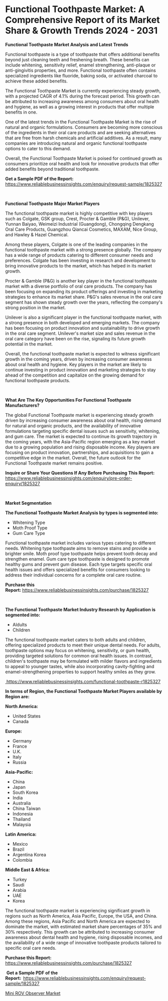 <p><h1>Functional Toothpaste Market: A Comprehensive Report of its Market Share & Growth Trends 2024 - 2031</h1></p><p><strong>Functional Toothpaste Market Analysis and Latest Trends</strong></p>
<p><p>Functional toothpaste is a type of toothpaste that offers additional benefits beyond just cleaning teeth and freshening breath. These benefits can include whitening, sensitivity relief, enamel strengthening, anti-plaque or anti-gingivitis properties, and more. Functional toothpaste often contains specialized ingredients like fluoride, baking soda, or activated charcoal to achieve these added benefits.</p><p>The Functional Toothpaste Market is currently experiencing steady growth, with a projected CAGR of 4.1% during the forecast period. This growth can be attributed to increasing awareness among consumers about oral health and hygiene, as well as a growing interest in products that offer multiple benefits in one.</p><p>One of the latest trends in the Functional Toothpaste Market is the rise of natural and organic formulations. Consumers are becoming more conscious of the ingredients in their oral care products and are seeking alternatives that are free from harsh chemicals and artificial additives. As a result, many companies are introducing natural and organic functional toothpaste options to cater to this demand.</p><p>Overall, the Functional Toothpaste Market is poised for continued growth as consumers prioritize oral health and look for innovative products that offer added benefits beyond traditional toothpaste.</p></p>
<p><strong>Get a Sample PDF of the Report:&nbsp;</strong> <a href="https://www.reliablebusinessinsights.com/enquiry/request-sample/1825327">https://www.reliablebusinessinsights.com/enquiry/request-sample/1825327</a></p>
<p>&nbsp;</p>
<p><strong>Functional Toothpaste Major Market Players</strong></p>
<p><p>The functional toothpaste market is highly competitive with key players such as Colgate, GSK group, Crest, Procter & Gamble (P&G), Unilever, Yunnan Baiyao, Weimeizi Industrial (Guangdong), Chongqing Dengkang Oral Care Products, Guangzhou Qiancai Cosmetics, MAXAM, Nice Group, and Hawley & Hazel Chemical.</p><p>Among these players, Colgate is one of the leading companies in the functional toothpaste market with a strong presence globally. The company has a wide range of products catering to different consumer needs and preferences. Colgate has been investing in research and development to bring innovative products to the market, which has helped in its market growth.</p><p>Procter & Gamble (P&G) is another key player in the functional toothpaste market with a diverse portfolio of oral care products. The company has been focusing on expanding its product offerings and investing in marketing strategies to enhance its market share. P&G's sales revenue in the oral care segment has shown steady growth over the years, reflecting the company's strong position in the market.</p><p>Unilever is also a significant player in the functional toothpaste market, with a strong presence in both developed and emerging markets. The company has been focusing on product innovation and sustainability to drive growth in the oral care segment. Unilever's market size and sales revenue in the oral care category have been on the rise, signaling its future growth potential in the market.</p><p>Overall, the functional toothpaste market is expected to witness significant growth in the coming years, driven by increasing consumer awareness about oral health and hygiene. Key players in the market are likely to continue investing in product innovation and marketing strategies to stay ahead of the competition and capitalize on the growing demand for functional toothpaste products.</p></p>
<p>&nbsp;</p>
<p><strong>What Are The Key Opportunities For Functional Toothpaste Manufacturers?</strong></p>
<p><p>The global Functional Toothpaste market is experiencing steady growth driven by increasing consumer awareness about oral health, rising demand for natural and organic products, and the availability of innovative formulations targeting specific dental issues such as sensitivity, whitening, and gum care. The market is expected to continue its growth trajectory in the coming years, with the Asia-Pacific region emerging as a key market due to a growing population and rising disposable income. Key players are focusing on product innovation, partnerships, and acquisitions to gain a competitive edge in the market. Overall, the future outlook for the Functional Toothpaste market remains positive.</p></p>
<p><strong>Inquire or Share Your Questions If Any Before Purchasing This Report:</strong> <a href="https://www.reliablebusinessinsights.com/enquiry/pre-order-enquiry/1825327">https://www.reliablebusinessinsights.com/enquiry/pre-order-enquiry/1825327</a></p>
<p>&nbsp;</p>
<p><strong>Market Segmentation</strong></p>
<p><strong>The Functional Toothpaste Market Analysis by types is segmented into:</strong></p>
<p><ul><li>Whitening Type</li><li>Moth Proof Type</li><li>Gum Care Type</li></ul></p>
<p><p>Functional toothpaste market includes various types catering to different needs. Whitening type toothpaste aims to remove stains and provide a brighter smile. Moth proof type toothpaste helps prevent tooth decay and strengthen enamel. Gum care type toothpaste is designed to promote healthy gums and prevent gum disease. Each type targets specific oral health issues and offers specialized benefits for consumers looking to address their individual concerns for a complete oral care routine.</p></p>
<p><strong>Purchase this Report:&nbsp;</strong><a href="https://www.reliablebusinessinsights.com/purchase/1825327">https://www.reliablebusinessinsights.com/purchase/1825327</a></p>
<p>&nbsp;</p>
<p><strong>The Functional Toothpaste Market Industry Research by Application is segmented into:</strong></p>
<p><ul><li>Aldults</li><li>Children</li></ul></p>
<p><p>The functional toothpaste market caters to both adults and children, offering specialized products to meet their unique dental needs. For adults, toothpaste options may focus on whitening, sensitivity, or gum health, providing targeted solutions for common oral health issues. In contrast, children's toothpaste may be formulated with milder flavors and ingredients to appeal to younger tastes, while also incorporating cavity-fighting and enamel-strengthening properties to support healthy smiles as they grow.</p></p>
<p><a href="https://www.reliablebusinessinsights.com/functional-toothpaste-r1825327">&nbsp;https://www.reliablebusinessinsights.com/functional-toothpaste-r1825327</a></p>
<p><strong>In terms of Region, the Functional Toothpaste Market Players available by Region are:</strong></p>
<p>
    <p> <strong> North America: </strong>
        <ul>
            <li>United States</li>
            <li>Canada</li>
        </ul>
        </p> 
    <p> <strong> Europe: </strong>
        <ul>
            <li>Germany</li>
            <li>France</li>
            <li>U.K.</li>
            <li>Italy</li>
            <li>Russia</li>
        </ul>
        </p> 
    <p> <strong> Asia-Pacific: </strong>
        <ul>
            <li>China</li>
            <li>Japan</li>
            <li>South Korea</li>
            <li>India</li>
            <li>Australia</li>
            <li>China Taiwan</li>
            <li>Indonesia</li>
            <li>Thailand</li>
            <li>Malaysia</li>
        </ul>
        </p> 
    <p> <strong> Latin America: </strong>
        <ul>
            <li>Mexico</li>
            <li>Brazil</li>
            <li>Argentina Korea</li>
            <li>Colombia</li>
        </ul>
        </p> 
    <p> <strong> Middle East & Africa: </strong>
        <ul>
            <li>Turkey</li>
            <li>Saudi</li>
            <li>Arabia</li>
            <li>UAE</li>
            <li>Korea</li>
        </ul>
    </p>
    </p>
<p><p>The functional toothpaste market is experiencing significant growth in regions such as North America, Asia Pacific, Europe, the USA, and China. Among these regions, Asia Pacific and North America are expected to dominate the market, with estimated market share percentages of 35% and 30% respectively. This growth can be attributed to increasing consumer awareness about dental health and hygiene, rising disposable incomes, and the availability of a wide range of innovative toothpaste products tailored to specific oral care needs.</p></p>
<p><strong>Purchase this Report: </strong><a href="https://www.reliablebusinessinsights.com/purchase/1825327">https://www.reliablebusinessinsights.com/purchase/1825327</a></p>
<p>&nbsp;<strong>Get a Sample PDF of the Report:&nbsp;&nbsp;</strong><a href="https://www.reliablebusinessinsights.com/enquiry/request-sample/1825327">https://www.reliablebusinessinsights.com/enquiry/request-sample/1825327</a></p>
<p><strong></strong></p>
<p><p><a href="https://view.publitas.com/reportprime-1/insights-into-mini-rov-observer-market-share-and-competitive-landscape-for-period-from-2024-to-2031/">Mini ROV Observer Market</a></p></p>